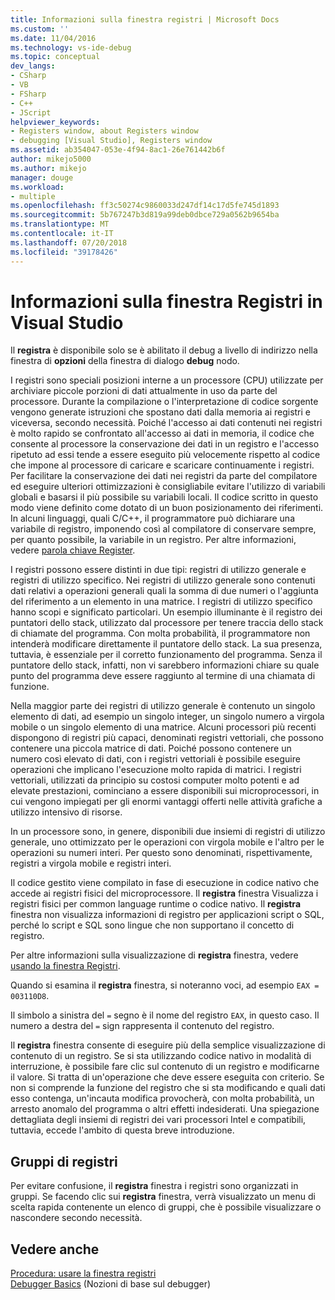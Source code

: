 ```yaml
---
title: Informazioni sulla finestra registri | Microsoft Docs
ms.custom: ''
ms.date: 11/04/2016
ms.technology: vs-ide-debug
ms.topic: conceptual
dev_langs:
- CSharp
- VB
- FSharp
- C++
- JScript
helpviewer_keywords:
- Registers window, about Registers window
- debugging [Visual Studio], Registers window
ms.assetid: ab354047-053e-4f94-8ac1-26e761442b6f
author: mikejo5000
ms.author: mikejo
manager: douge
ms.workload:
- multiple
ms.openlocfilehash: ff3c50274c9860033d247df14c17d5fe745d1893
ms.sourcegitcommit: 5b767247b3d819a99deb0dbce729a0562b9654ba
ms.translationtype: MT
ms.contentlocale: it-IT
ms.lasthandoff: 07/20/2018
ms.locfileid: "39178426"
---
```

# <a name="about-the-registers-window-in-visual-studio"></a>Informazioni sulla finestra Registri in Visual Studio
Il **registra** è disponibile solo se è abilitato il debug a livello di indirizzo nella finestra di **opzioni** della finestra di dialogo **debug** nodo.  
  
 I registri sono speciali posizioni interne a un processore (CPU) utilizzate per archiviare piccole porzioni di dati attualmente in uso da parte del processore. Durante la compilazione o l'interpretazione di codice sorgente vengono generate istruzioni che spostano dati dalla memoria ai registri e viceversa, secondo necessità. Poiché l'accesso ai dati contenuti nei registri è molto rapido se confrontato all'accesso ai dati in memoria, il codice che consente al processore la conservazione dei dati in un registro e l'accesso ripetuto ad essi tende a essere eseguito più velocemente rispetto al codice che impone al processore di caricare e scaricare continuamente i registri.	 Per facilitare la conservazione dei dati nei registri da parte del compilatore ed eseguire ulteriori ottimizzazioni è consigliabile evitare l'utilizzo di variabili globali e basarsi il più possibile su variabili locali. Il codice scritto in questo modo viene definito come dotato di un buon posizionamento dei riferimenti. In alcuni linguaggi, quali C/C++, il programmatore può dichiarare una variabile di registro, imponendo così al compilatore di conservare sempre, per quanto possibile, la variabile in un registro. Per altre informazioni, vedere [parola chiave Register](http://msdn.microsoft.com/en-us/5b66905a-2f7f-4918-bb55-5e66d4bc50f9).  
  
 I registri possono essere distinti in due tipi: registri di utilizzo generale e registri di utilizzo specifico. Nei registri di utilizzo generale sono contenuti dati relativi a operazioni generali quali la somma di due numeri o l'aggiunta del riferimento a un elemento in una matrice. I registri di utilizzo specifico hanno scopi e significato particolari. Un esempio illuminante è il registro dei puntatori dello stack, utilizzato dal processore per tenere traccia dello stack di chiamate del programma. Con molta probabilità, il programmatore non intenderà modificare direttamente il puntatore dello stack. La sua presenza, tuttavia, è essenziale per il corretto funzionamento del programma. Senza il puntatore dello stack, infatti, non vi sarebbero informazioni chiare su quale punto del programma deve essere raggiunto al termine di una chiamata di funzione.  
  
 Nella maggior parte dei registri di utilizzo generale è contenuto un singolo elemento di dati, ad esempio un singolo integer, un singolo numero a virgola mobile o un singolo elemento di una matrice. Alcuni processori più recenti dispongono di registri più capaci, denominati registri vettoriali, che possono contenere una piccola matrice di dati. Poiché possono contenere un numero così elevato di dati, con i registri vettoriali è possibile eseguire operazioni che implicano l'esecuzione molto rapida di matrici. I registri vettoriali, utilizzati da principio su costosi computer molto potenti e ad elevate prestazioni, cominciano a essere disponibili sui microprocessori, in cui vengono impiegati per gli enormi vantaggi offerti nelle attività grafiche a utilizzo intensivo di risorse.  
  
 In un processore sono, in genere, disponibili due insiemi di registri di utilizzo generale, uno ottimizzato per le operazioni con virgola mobile e l'altro per le operazioni su numeri interi. Per questo sono denominati, rispettivamente, registri a virgola mobile e registri interi.  
  
 Il codice gestito viene compilato in fase di esecuzione in codice nativo che accede ai registri fisici del microprocessore. Il **registra** finestra Visualizza i registri fisici per common language runtime o codice nativo. Il **registra** finestra non visualizza informazioni di registro per applicazioni script o SQL, perché lo script e SQL sono lingue che non supportano il concetto di registro.  
  
 Per altre informazioni sulla visualizzazione di **registra** finestra, vedere [usando la finestra Registri](../debugger/how-to-use-the-registers-window.md).  
  
 Quando si esamina il **registra** finestra, si noteranno voci, ad esempio `EAX = 003110D8`.  
  
 Il simbolo a sinistra del `=` segno è il nome del registro `EAX`, in questo caso. Il numero a destra del `=` sign rappresenta il contenuto del registro.  
  
 Il **registra** finestra consente di eseguire più della semplice visualizzazione di contenuto di un registro. Se si sta utilizzando codice nativo in modalità di interruzione, è possibile fare clic sul contenuto di un registro e modificarne il valore. Si tratta di un'operazione che deve essere eseguita con criterio. Se non si comprende la funzione del registro che si sta modificando e quali dati esso contenga, un'incauta modifica provocherà, con molta probabilità, un arresto anomalo del programma o altri effetti indesiderati. Una spiegazione dettagliata degli insiemi di registri dei vari processori Intel e compatibili, tuttavia, eccede l'ambito di questa breve introduzione.  
  
## <a name="register-groups"></a>Gruppi di registri  
 Per evitare confusione, il **registra** finestra i registri sono organizzati in gruppi. Se facendo clic sui **registra** finestra, verrà visualizzato un menu di scelta rapida contenente un elenco di gruppi, che è possibile visualizzare o nascondere secondo necessità.  
  
## <a name="see-also"></a>Vedere anche  
 [Procedura: usare la finestra registri](../debugger/how-to-use-the-registers-window.md)   
 [Debugger Basics](../debugger/getting-started-with-the-debugger.md) (Nozioni di base sul debugger)
